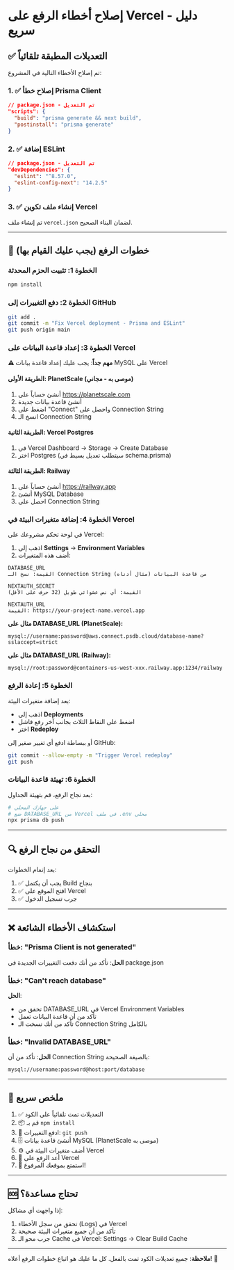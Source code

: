 # إصلاح أخطاء الرفع على Vercel - دليل سريع

## ✅ التعديلات المطبقة تلقائياً

تم إصلاح الأخطاء التالية في المشروع:

### 1. ✅ إصلاح خطأ Prisma Client
```json
// package.json - تم التعديل
"scripts": {
  "build": "prisma generate && next build",
  "postinstall": "prisma generate"
}
```

### 2. ✅ إضافة ESLint
```json
// package.json - تم التعديل
"devDependencies": {
  "eslint": "^8.57.0",
  "eslint-config-next": "14.2.5"
}
```

### 3. ✅ إنشاء ملف تكوين Vercel
تم إنشاء ملف `vercel.json` لضمان البناء الصحيح.

---

## 🚀 خطوات الرفع (يجب عليك القيام بها)

### الخطوة 1: تثبيت الحزم المحدثة
```bash
npm install
```

### الخطوة 2: دفع التغييرات إلى GitHub
```bash
git add .
git commit -m "Fix Vercel deployment - Prisma and ESLint"
git push origin main
```

### الخطوة 3: إعداد قاعدة البيانات على Vercel

**⚠️ مهم جداً**: يجب عليك إعداد قاعدة بيانات MySQL على Vercel

#### الطريقة الأولى: PlanetScale (موصى به - مجاني)
1. أنشئ حساباً على https://planetscale.com
2. أنشئ قاعدة بيانات جديدة
3. اضغط على "Connect" واحصل على Connection String
4. انسخ الـ Connection String

#### الطريقة الثانية: Vercel Postgres
1. في Vercel Dashboard → Storage → Create Database
2. اختر Postgres (سيتطلب تعديل بسيط في schema.prisma)

#### الطريقة الثالثة: Railway
1. أنشئ حساباً على https://railway.app
2. أنشئ MySQL Database
3. احصل على Connection String

### الخطوة 4: إضافة متغيرات البيئة في Vercel

في لوحة تحكم مشروعك على Vercel:
1. اذهب إلى **Settings** → **Environment Variables**
2. أضف هذه المتغيرات:

```
DATABASE_URL
القيمة: نسخ الـ Connection String من قاعدة البيانات (مثال أدناه)

NEXTAUTH_SECRET
القيمة: أي نص عشوائي طويل (32 حرف على الأقل)

NEXTAUTH_URL
القيمة: https://your-project-name.vercel.app
```

**مثال على DATABASE_URL (PlanetScale):**
```
mysql://username:password@aws.connect.psdb.cloud/database-name?sslaccept=strict
```

**مثال على DATABASE_URL (Railway):**
```
mysql://root:password@containers-us-west-xxx.railway.app:1234/railway
```

### الخطوة 5: إعادة الرفع
بعد إضافة متغيرات البيئة:
- اذهب إلى **Deployments**
- اضغط على النقاط الثلاث بجانب آخر رفع فاشل
- اختر **Redeploy**

أو ببساطة ادفع أي تغيير صغير إلى GitHub:
```bash
git commit --allow-empty -m "Trigger Vercel redeploy"
git push
```

### الخطوة 6: تهيئة قاعدة البيانات
بعد نجاح الرفع، قم بتهيئة الجداول:

```bash
# على جهازك المحلي
# ضع DATABASE_URL من Vercel في ملف .env محلي
npx prisma db push
```

---

## 🔍 التحقق من نجاح الرفع

بعد إتمام الخطوات:
1. ✅ يجب أن يكتمل Build بنجاح
2. ✅ افتح الموقع على Vercel
3. ✅ جرب تسجيل الدخول

---

## ❌ استكشاف الأخطاء الشائعة

### خطأ: "Prisma Client is not generated"
**الحل**: تأكد من أنك دفعت التغييرات الجديدة في package.json

### خطأ: "Can't reach database"
**الحل**: 
- تحقق من DATABASE_URL في Vercel Environment Variables
- تأكد من أن قاعدة البيانات تعمل
- تأكد من أنك نسخت الـ Connection String بالكامل

### خطأ: "Invalid DATABASE_URL"
**الحل**: تأكد من أن Connection String بالصيغة الصحيحة:
```
mysql://username:password@host:port/database
```

---

## 📝 ملخص سريع

1. ✅ التعديلات تمت تلقائياً على الكود
2. 📦 قم بـ `npm install`
3. 🔄 ادفع التغييرات: `git push`
4. 🗄️ أنشئ قاعدة بيانات MySQL (PlanetScale موصى به)
5. ⚙️ أضف متغيرات البيئة في Vercel
6. 🚀 أعد الرفع على Vercel
7. 🎉 استمتع بموقعك المرفوع!

---

## 🆘 تحتاج مساعدة؟

إذا واجهت أي مشاكل:
1. تحقق من سجل الأخطاء (Logs) في Vercel
2. تأكد من أن جميع متغيرات البيئة صحيحة
3. جرب محو الـ Cache في Vercel: Settings → Clear Build Cache

---

**ملاحظة**: جميع تعديلات الكود تمت بالفعل. كل ما عليك هو اتباع خطوات الرفع أعلاه! 🎯


